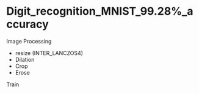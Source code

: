 # Digit_recognition_MNIST_99.28%_accuracy
Image Processing
- resize (INTER_LANCZOS4)
- Dilation
- Crop
- Erose

Train

